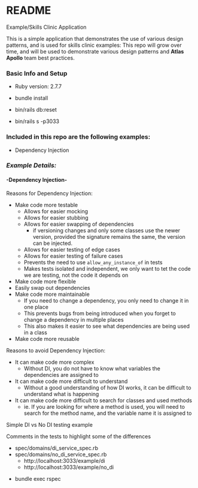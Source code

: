 # README
Example/Skills Clinic Application

This is a simple application that demonstrates the use of various design patterns, and is used for skills clinic examples:
This repo will grow over time, and will be used to demonstrate various design patterns and **Atlas Apollo** team best practices.

### **Basic Info and Setup**
* Ruby version: 2.7.7

* bundle install
* bin/rails db:reset
* bin/rails s -p3033

### **Included in this repo are the following examples:**
- Dependency Injection

### ***Example Details:***
#### -Dependency Injection-
Reasons for Dependency Injection:
- Make code more testable
  - Allows for easier mocking
  - Allows for easier stubbing
  - Allows for easier swapping of dependencies
    - if versioning changes and only some classes use the newer version, provided the signature remains the same, the version can be injected.
  - Allows for easier testing of edge cases
  - Allows for easier testing of failure cases
  - Prevents the need to use `allow_any_instance_of` in tests
  - Makes tests isolated and independent, we only want to tet the code we are testing, not the code it depends on
- Make code more flexible
- Easily swap out dependencies
- Make code more maintainable
  - If you need to change a dependency, you only need to change it in one place
  - This prevents bugs from being introduced when you forget to change a dependency in multiple places
  - This also makes it easier to see what dependencies are being used in a class
- Make code more reusable

Reasons to avoid Dependency Injection:
- It can make code more complex
  -  Without DI, you do not have to know what variables the dependencies are assigned to
- It can make code more difficult to understand
  - Without a good understanding of how DI works, it can be difficult to understand what is happening
- It can make code more difficult to search for classes and used methods
  - ie. If you are looking for where a method is used, you will need to search for the method name, and the variable name it is assigned to 

Simple DI vs No DI testing example

 Comments in the tests to highlight some of the differences
- spec/domains/di_service_spec.rb
- spec/domains/no_di_service_spec.rb
    - http://localhost:3033/example/di
    - http://localhost:3033/example/no_di
* bundle exec rspec
